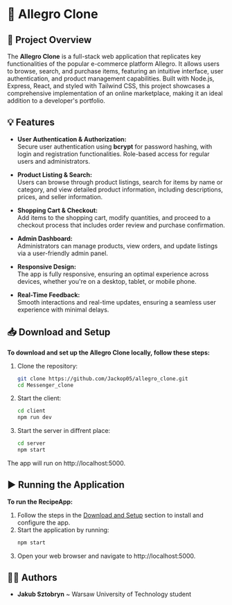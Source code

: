 # 🛒 Allegro Clone

## 📝 Project Overview
The **Allegro Clone** is a full-stack web application that replicates key functionalities of the popular e-commerce platform Allegro. It allows users to browse, search, and purchase items, featuring an intuitive interface, user authentication, and product management capabilities. Built with Node.js, Express, React, and styled with Tailwind CSS, this project showcases a comprehensive implementation of an online marketplace, making it an ideal addition to a developer's portfolio.

## 💡 Features
- **User Authentication & Authorization:**  
  Secure user authentication using **bcrypt** for password hashing, with login and registration functionalities. Role-based access for regular users and administrators.

- **Product Listing & Search:**  
  Users can browse through product listings, search for items by name or category, and view detailed product information, including descriptions, prices, and seller information.

- **Shopping Cart & Checkout:**  
  Add items to the shopping cart, modify quantities, and proceed to a checkout process that includes order review and purchase confirmation.

- **Admin Dashboard:**  
  Administrators can manage products, view orders, and update listings via a user-friendly admin panel.

- **Responsive Design:**  
  The app is fully responsive, ensuring an optimal experience across devices, whether you're on a desktop, tablet, or mobile phone.

- **Real-Time Feedback:**  
  Smooth interactions and real-time updates, ensuring a seamless user experience with minimal delays.

## 📥 Download and Setup
**To download and set up the Allegro Clone locally, follow these steps:**

1. Clone the repository:
   ```bash
   git clone https://github.com/Jackop05/allegro_clone.git
   cd Messenger_clone
2. Start the client:
    ```bash
    cd client
    npm run dev
3. Start the server in diffrent place:
    ```bash
    cd server
    npm start
The app will run on http://localhost:5000.

## ▶️ Running the Application
**To run the RecipeApp:**
1. Follow the steps in the [Download and Setup](#-download-and-setup) section to install and configure the app.
2. Start the application by running:
    ```bash
   npm start
3. Open your web browser and navigate to http://localhost:5000.

## 🙋‍♂️ Authors
- **Jakub Sztobryn** ~ Warsaw University of Technology student
